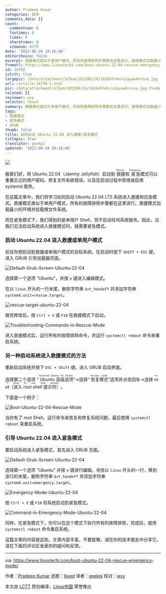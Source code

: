 ```yaml
---
author: Pradeep Kumar
categories: 技术
comments_data: []
count:
  commentnum: 0
  favtimes: 0
  likes: 0
  sharetimes: 0
  viewnum: 8179
date: '2022-06-24 10:16:48'
editorchoice: false
excerpt: 救援模式类似于单用户模式，所有的故障排除步骤都在这里进行。救援模式加载最小的环境并挂载根文件系统。
fromurl: https://www.linuxtechi.com/boot-ubuntu-22-04-rescue-emergency-mode/
id: 14750
islctt: true
largepic: /data/attachment/album/202206/24/101647n4nru1ayaw4nrnue.jpg
url: /article-14750-1.html
pic: /data/attachment/album/202206/24/101647n4nru1ayaw4nrnue.jpg.thumb.jpg
related: []
reviewer: wxy
selector: lkxed
summary: 救援模式类似于单用户模式，所有的故障排除步骤都在这里进行。救援模式加载最小的环境并挂载根文件系统。
tags:
- 救援模式
- 紧急模式
- GRUB
thumb: false
title: 如何启动 Ubuntu 22.04 进入救援/紧急模式
titlepic: true
translator: geekpi
updated: '2022-06-24 10:16:48'
---
```


![](/data/attachment/album/202206/24/101647n4nru1ayaw4nrnue.jpg)


极客们好，将 Ubuntu 22.04（Jammy Jellyfish）启动到<ruby> 救援 <rt>  Rescue </rt></ruby>和<ruby> 紧急 <rt>  Emergency </rt></ruby>模式可以重置忘记的用户密码、修复文件系统错误，以及在启动过程中禁用或启用 systemd 服务。


在这篇文章中，我们将学习如何启动 Ubuntu 22.04 LTS 系统进入救援和应急模式。救援模式类似于单用户模式，所有的故障排除步骤都在这里进行。救援模式加载最小的环境并挂载根文件系统。


而在紧急模式下，我们得到的是单用户 Shell，而不启动任何系统服务。因此，当我们无法启动系统进入救援模式时，就需要紧急模式。


### 启动 Ubuntu 22.04 进入救援或单用户模式


前往你想启动到救援或单用户模式的目标系统。在启动时按下 `SHIFT + ESC` 键，进入 GRUB 引导加载器页面。


![Default-Grub-Screen-Ubuntu-22-04](/data/attachment/album/202206/24/101648dyyt1prdmp0mogli.png)


选择第一个选项 “Ubuntu”，并按 `e` 键进入编辑模式。


在以 `linux` 开头的一行末尾，删除字符串 `$vt_handoff` 并添加字符串 `systemd.unit=rescue.target`。


![rescue-target-ubuntu-22-04](/data/attachment/album/202206/24/101648ow71q91s3h3w1phh.png)


做完修改后，按 `Ctrl + X` 或 `F10` 在救援模式下启动。


![Troubleshooting-Commands-in-Rescue-Mode](/data/attachment/album/202206/24/101648cb8dtgu5tggdjzdx.png)


进入救援模式后，运行所有的故障排除命令，并运行 `systemctl reboot` 命令来重启系统。


### 另一种启动系统进入救援模式的方法


重新启动系统并按下 `ESC + Shift` 键，进入 GRUB 启动界面。


选择第二个选项 “<ruby> Ubuntu 高级选项 <rt>  Advanced Options for Ubuntu </rt></ruby>”->选择“<ruby> 恢复模式 <rt>  recovery mode </rt></ruby>”选项并点击回车->选择 <ruby> root（进入 root shell 提示符） <rt>  root (Drop to root shell prompt) </rt></ruby>。


下面是一个例子：


![Boot-Ubuntu-22-04-Rescue-Mode](/data/attachment/album/202206/24/101649btt8jfi0o0gv0zrz.gif)


当你有了 root Shell，运行命令来恢复和修复系统问题，最后使用 `systemctl reboot` 来重启系统。


### 引导 Ubuntu 22.04 进入紧急模式


要启动系统进入紧急模式，首先进入 GRUB 页面。


![Default-Grub-Screen-Ubuntu-22-04](/data/attachment/album/202206/24/101648dyyt1prdmp0mogli.png)


选择第一个选项 “Ubuntu” 并按 `e` 键进行编辑。寻找以 `linux` 开头的一行，移到该行的末尾，删除字符串 `$vt_handoff` 并添加字符串 `systemd.unit=emergency.target`。


![Emergency-Mode-Ubuntu-22-04](/data/attachment/album/202206/24/101649vf8zc63f1231f3lk.png)


按 `Ctrl + X` 或 `F10` 将系统启动到紧急模式。


![Command-in-Emergency-Mode-Ubuntu-22-04](/data/attachment/album/202206/24/101649yl9dv8ba5fk9g18b.png)


同样，在紧急模式下，你可以在这个模式下执行所有的故障排除，完成后，就用 `systemctl reboot` 命令重启系统。


这篇文章的内容就这些。文章内容丰富，不要犹豫，请在你的技术朋友中分享它。请在下面的评论区发表你的疑问和反馈。




---


via: <https://www.linuxtechi.com/boot-ubuntu-22-04-rescue-emergency-mode/>


作者：[Pradeep Kumar](https://www.linuxtechi.com/author/pradeep/) 选题：[lkxed](https://github.com/lkxed) 译者：[geekpi](https://github.com/geekpi) 校对：[wxy](https://github.com/wxy)


本文由 [LCTT](https://github.com/LCTT/TranslateProject) 原创编译，[Linux中国](https://linux.cn/) 荣誉推出